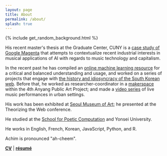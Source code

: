```yaml
---
layout: page
title: About
permalink: /about/
splash: true
---
```


{% include get_random_background.html %}

His recent master's thesis at the Graduate Center, CUNY is a [case study of Google Magenta](https://www.are.na/achim-koh/music-art-ai) that attempts to contextualize recent industrial interests in musical applications of AI with regards to music technology and capitalism.

In the recent past he has compiled an [online machine learning resource](http://criticalml.net/) for a critical and balanced understanding and usage, and worked on a series of projects that engage with [the history and idiosyncracy of the South Korean web](http://k-www.kr/en). Before that, he worked as researcher-coordinator in a [makerspace](https://4.apap.or.kr/en/makinglab/) within the 4th Anyang Public Art Project; and made a [video series](http://recandplay.net/) of live music performances in urban settings.

His work has been exhibited at [Seoul Museum of Art](http://mediacityseoul.kr/2016/en/project/e-roon-kang-achim-koh-wonyoung-so); he presented at the Theorizing the Web conference.

He studied at the [School for Poetic Computation](http://sfpc.io/) and Yonsei University.

He works in English, French, Korean, JavaScript, Python, and R.

Achim is pronounced "ah-cheem".

__[CV](/assets/Koh-CV.pdf)__ \| __[résumé](/assets/Koh-resume.pdf)__